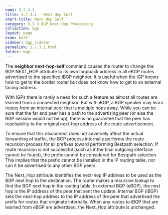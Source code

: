 ```yaml
---
name: 3.7.3.1
title: 3.7.3.1 - Next Hop Self
short-title: Next Hop Self
category: 3.7.3 BGP Next Hop Processing
collection: bgp
layout: page
exam: both
sidebar: bgp_sidebar
permalink: 3.7.3.1.html
folder: bgp
---
```

The **neighbor next-hop-self** command causes the router to change the BGP NEXT_HOP attribute to its own loopback address in all eBGP routes advertised to the specified iBGP neighbor. It is useful when the IGP knows how to get to the border router but does not know how to get to an external facing address.

With IGPs there is rarely a need for such a feature as almost all routes are learned from a connected neighbor. But with iBGP, a BGP speaker may learn routes from an internal peer that is multiple hops away. While you can be sure that the far end peer has a path to the advertising peer (or else the BGP session would not be up), there is no guarantee that the peer has reachability to the original next-hop address of the route advertisement.

To ensure that this disconnect does not adversely affect the actual forwarding of traffic, the BGP process internally performs the route recursion process for all prefixes toward performing Bestpath selection. If route recursion is not successful (such as if the final outgoing interface cannot be found), the prefix cannot be considered for Bestpath selection. This implies that the prefix cannot be installed in the IP routing table, nor can it be advertised to any other BGP peers.

The Next_Hop attribute identifies the next-hop IP address to be used as the BGP next hop to the destination. The router makes a recursive lookup to find the BGP next hop in the routing table. In external BGP (eBGP), the next hop is the IP address of the peer that sent the update. Internal BGP (iBGP) sets the next-hop address to the IP address of the peer that advertised the prefix for routes that originate internally. When any routes to iBGP that are learned from eBGP are advertised, the Next_Hop attribute is unchanged.
